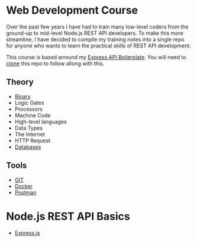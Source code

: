 # Web Development Course
Over the past few years I have had to train many low-level coders from the ground-up to mid-level Node.js REST API developers. To make this more streamline, I have decided to compile my training notes into a single repo for anyone who wants to learn the practical skills of REST API development.

This course is based arround my [Express API Boilerplate](https://github.com/anthonybudd/express-api-boilerplate). You will need to [clone](Course/Git.md#cloneing) this repo to follow allong with this.



## Theory
- [Binary](Course/Binary.md)
- Logic Gates
- Processors
- Machine Code
- High-level languages
- Data Types
- The Internet
- HTTP Request
- [Databases](Course/Databases.md)

## Tools
- [GIT](Course/GIT.md)
- [Docker](Course/Docker.md)
- [Postman](Course/Postman.md)

# Node.js REST API Basics
- [Express.js](Course/Express.md)
<!-- - Routes
- Models
- [Migrations](Course/Migrations.md)
- Seeds
- Axios -->
